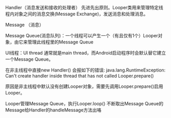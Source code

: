 
Handler（消息发送和接收的处理者） 先进先出原则。Looper类用来管理特定线程内对象之间的消息交换(Message Exchange)，发送消息和处理消息。

Message （消息）

Message Queue(消息队列)：一个线程可以产生一个（有且仅有1个）Looper对象，由它来管理此线程里的Message Queue

UI线程：UI thread 通常就是main thread，而Android启动程序时会默认替它建立一个Message Queue。


在非主线程中直接new Handler() 
会报如下的错误: java.lang.RuntimeException: Can't create handler inside thread that has not called Looper.prepare() 

原因是非主线程中默认没有创建Looper对象，需要先调用Looper.prepare()启用Looper。



Looper管理Message Queue，执行Looper.loop() 不断取出Message Queue的Message给Handler的handleMessage方法出咯
